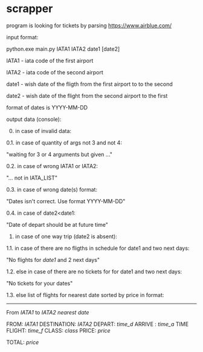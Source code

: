 # scrapper
program is looking for tickets by parsing https://www.airblue.com/

input format:

python.exe main.py IATA1 IATA2 date1 [date2]

IATA1 - iata code of the first airport

IATA2 - iata code of the second airport

date1 - wish date of the fligth from the first airport to to the second

date2 - wish date of the flight from the second airport to the first

format of dates is YYYY-MM-DD

output data (console):


0. in case of invalid data:

0.1. in case of quantity of args not 3 and not 4:

"waiting for 3 or 4 arguments but given ..."

0.2. in case of wrong IATA1 or IATA2:

"... not in IATA_LIST"

0.3. in case of wrong date(s) format:

"Dates isn't correct. Use format YYYY-MM-DD"

0.4. in case of date2<date1:

"Date of depart should be at future time"

1. in case of one way trip (date2 is absent):

1.1. in case of there are no fligths in schedule for date1 and two next days:

"No flights for _date1_ and 2 next days"

1.2. else in case of there are no tickets for for date1 and two next days:

"No tickets for your dates"

1.3. else list of flights for nearest date sorted by price in format:

**********************

From _IATA1_ to _IATA2_ _nearest date_

FROM: _IATA1_ DESTINATION: _IATA2_ DEPART: _time_d_ ARRIVE : _time_a_ TIME FLIGHT: _time_f_ CLASS: _class_ PRICE: _price_

TOTAL: _price_

